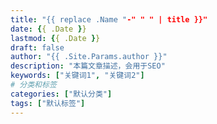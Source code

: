 ```yaml
---
title: "{{ replace .Name "-" " " | title }}"
date: {{ .Date }}
lastmod: {{ .Date }}
draft: false
author: "{{ .Site.Params.author }}"
description: "本篇文章描述，会用于SEO"
keywords: ["关键词1", "关键词2"]
# 分类和标签
categories: ["默认分类"]
tags: ["默认标签"]
---
```

